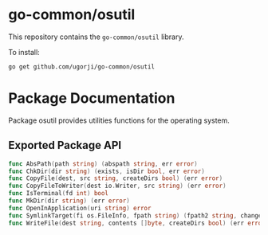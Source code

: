 # go-common/osutil

This repository contains the `go-common/osutil` library.

To install:

```
go get github.com/ugorji/go-common/osutil
```

# Package Documentation


Package osutil provides utilities functions for the operating system.

## Exported Package API

```go
func AbsPath(path string) (abspath string, err error)
func ChkDir(dir string) (exists, isDir bool, err error)
func CopyFile(dest, src string, createDirs bool) (err error)
func CopyFileToWriter(dest io.Writer, src string) (err error)
func IsTerminal(fd int) bool
func MkDir(dir string) (err error)
func OpenInApplication(uri string) error
func SymlinkTarget(fi os.FileInfo, fpath string) (fpath2 string, changed bool, err error)
func WriteFile(dest string, contents []byte, createDirs bool) (err error)
```
